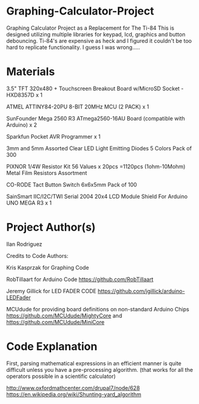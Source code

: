 # Graphing-Calculator-Project
Graphing Calculator Project as a Replacement for The Ti-84
This is designed utilizing multiple libraries for keypad, lcd, graphics and button debouncing.
Ti-84's are expensive as heck and I figured it couldn't be too hard to replicate functionality.
I guess I was wrong.....

# Materials
3.5" TFT 320x480 + Touchscreen Breakout Board w/MicroSD Socket - HXD8357D x 1

ATMEL ATTINY84-20PU 8-BIT 20MHz MCU (2 PACK) x 1

SunFounder Mega 2560 R3 ATmega2560-16AU Board (compatible with Arduino) x 2

Sparkfun Pocket AVR Programmer x 1

3mm and 5mm Assorted Clear LED Light Emitting Diodes 5 Colors Pack of 300

PIXNOR 1/4W Resistor Kit 56 Values x 20pcs =1120pcs (1ohm-10Mohm) Metal Film Resistors Assortment

CO-RODE Tact Button Switch 6x6x5mm Pack of 100

SainSmart IIC/I2C/TWI Serial 2004 20x4 LCD Module Shield For Arduino UNO MEGA R3 x 1


# Project Author(s)
Ilan Rodriguez

Credits to Code Authors: 

Kris Kasprzak for Graphing Code

RobTillaart for Arduino Code
  https://github.com/RobTillaart
  
Jeremy Gillick for LED FADER CODE
  https://github.com/jgillick/arduino-LEDFader
 
MCUdude for providing board definitions on non-standard Arduino Chips
  https://github.com/MCUdude/MightyCore and https://github.com/MCUdude/MiniCore

# Code Explanation

First, parsing mathematical expressions in an efficient manner is quite difficult unless you have a pre-processing algorithm. (that works for all the operators possible in a scientific calculator)

http://www.oxfordmathcenter.com/drupal7/node/628
https://en.wikipedia.org/wiki/Shunting-yard_algorithm

